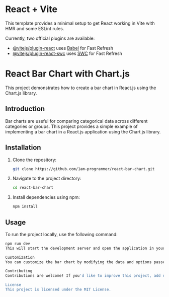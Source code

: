 # React + Vite

This template provides a minimal setup to get React working in Vite with HMR and some ESLint rules.

Currently, two official plugins are available:

- [@vitejs/plugin-react](https://github.com/vitejs/vite-plugin-react/blob/main/packages/plugin-react/README.md) uses [Babel](https://babeljs.io/) for Fast Refresh
- [@vitejs/plugin-react-swc](https://github.com/vitejs/vite-plugin-react-swc) uses [SWC](https://swc.rs/) for Fast Refresh


# React Bar Chart with Chart.js

This project demonstrates how to create a bar chart in React.js using the Chart.js library.

## Introduction

Bar charts are useful for comparing categorical data across different categories or groups. This project provides a simple example of implementing a bar chart in a React.js application using the Chart.js library.

## Installation

1. Clone the repository:

    ```bash
    git clone https://github.com/1am-programmer/react-bar-chart.git
    ```

2. Navigate to the project directory:

    ```bash
    cd react-bar-chart
    ```

3. Install dependencies using npm:

    ```bash
    npm install
    ```

## Usage

To run the project locally, use the following command:

```bash
npm run dev
This will start the development server and open the application in your default web browser. You should see a bar chart displayed with sample data.

Customization
You can customize the bar chart by modifying the data and options passed to the Chart.js component in the BarChart.js file. Chart.js provides extensive documentation on customization options available for bar charts, including colors, labels, tooltips, and more. Refer to the Chart.js documentation for more information.

Contributing
Contributions are welcome! If you'd like to improve this project, add new features, or fix bugs, feel free to fork the repository and submit a pull request.

License
This project is licensed under the MIT License.


